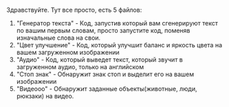 Здравствуйте.
Тут все просто, есть 5 файлов:
1. "Генератор текста" - Код, запустив который вам сгенерируют текст по вашим первым словам, просто запустите код, поменяв изначальные слова на свои.
2. "Цвет улучшение" - Код, который улучшит баланс и яркость цвета на вашем загруженном изображении
3. "Аудио" - Код, который выведет текст, который звучит в загруженном аудио, только на английском
4. "Стоп знак" - Обнаружит знак стоп и выделит его на вашем изображении
5. "Видеооо" - Обнаружит заданные объекты(животные, люди, рюкзаки) на видео.
